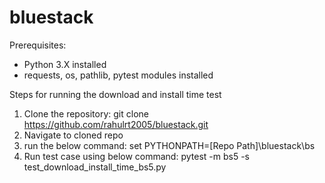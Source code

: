 # bluestack
Prerequisites:
- Python 3.X installed
- requests, os, pathlib, pytest modules installed

Steps for running the download and install time test
1. Clone the repository:
git clone https://github.com/rahulrt2005/bluestack.git
2. Navigate to cloned repo
3. run the below command: 
  set PYTHONPATH=[Repo Path]\bluestack\bs
4. Run test case using below command: 
  pytest -m bs5 -s test_download_install_time_bs5.py
